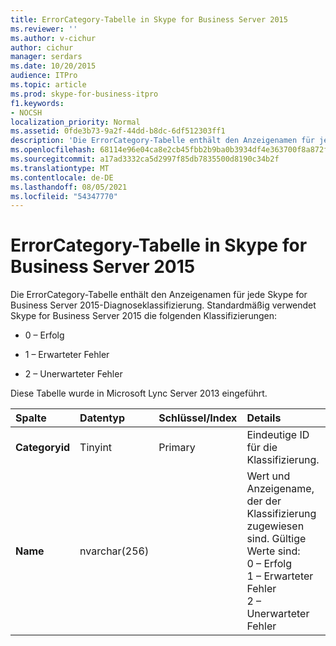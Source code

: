 ```yaml
---
title: ErrorCategory-Tabelle in Skype for Business Server 2015
ms.reviewer: ''
ms.author: v-cichur
author: cichur
manager: serdars
ms.date: 10/20/2015
audience: ITPro
ms.topic: article
ms.prod: skype-for-business-itpro
f1.keywords:
- NOCSH
localization_priority: Normal
ms.assetid: 0fde3b73-9a2f-44dd-b8dc-6df512303ff1
description: 'Die ErrorCategory-Tabelle enthält den Anzeigenamen für jede Skype for Business Server 2015-Diagnoseklassifizierung. Standardmäßig verwendet Skype for Business Server 2015 die folgenden Klassifizierungen:'
ms.openlocfilehash: 68114e96e04ca8e2cb45fbb2b9ba0b3934df4e363700f8a872f05cb1aa0e8a37
ms.sourcegitcommit: a17ad3332ca5d2997f85db7835500d8190c34b2f
ms.translationtype: MT
ms.contentlocale: de-DE
ms.lasthandoff: 08/05/2021
ms.locfileid: "54347770"
---
```

# <a name="errorcategory-table-in-skype-for-business-server-2015"></a>ErrorCategory-Tabelle in Skype for Business Server 2015
 
Die ErrorCategory-Tabelle enthält den Anzeigenamen für jede Skype for Business Server 2015-Diagnoseklassifizierung. Standardmäßig verwendet Skype for Business Server 2015 die folgenden Klassifizierungen:
  
- 0 – Erfolg
    
- 1 – Erwarteter Fehler
    
- 2 – Unerwarteter Fehler
    
Diese Tabelle wurde in Microsoft Lync Server 2013 eingeführt.
  
|**Spalte**|**Datentyp**|**Schlüssel/Index**|**Details**|
|:-----|:-----|:-----|:-----|
|**Categoryid** <br/> |Tinyint  <br/> |Primary  <br/> |Eindeutige ID für die Klassifizierung.  <br/> |
|**Name** <br/> |nvarchar(256)  <br/> || Wert und Anzeigename, der der Klassifizierung zugewiesen sind. Gültige Werte sind: <br/>  0 – Erfolg <br/>  1 – Erwarteter Fehler <br/>  2 – Unerwarteter Fehler <br/> |
   

